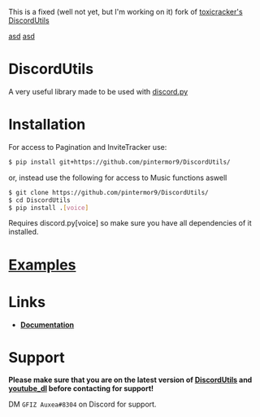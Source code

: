 This is a fixed (well not yet, but I'm working on it) fork of [toxicracker's DiscordUtils](https://github.com/toxicrecker/DiscordUtils)

[asd](/examples)
<a href="/examples">asd</a>

# DiscordUtils
A very useful library made to be used with [discord.py](https://pypi.org/project/discord.py/)

# Installation
For access to Pagination and InviteTracker use:
```sh
$ pip install git+https://github.com/pintermor9/DiscordUtils/
```

or, instead use the following for access to Music functions aswell
```sh
$ git clone https://github.com/pintermor9/DiscordUtils/
$ cd DiscordUtils
$ pip install .[voice]
```
Requires discord.py[voice] so make sure you have all dependencies of it installed.

# [Examples](https://github.com/pintermor9/DiscordUtils/tree/master/examples)

# Links
- **[Documentation](https://pintermor9.github.io/DiscordUtils/)**

# Support
**Please make sure that you are on the latest version of [DiscordUtils](https://github.com/pintermor9/DiscordUtils) and [youtube_dl](https://pypi.org/project/youtube_dl) before contacting for support!**

DM `GFIZ Auxea#8304` on Discord for support. 

